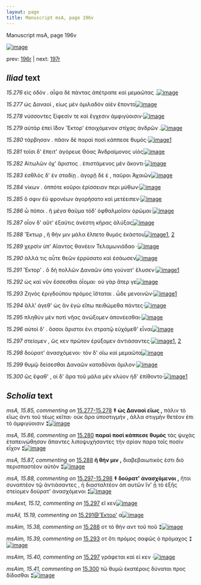 ```yaml
---
layout: page
title: Manuscript msA, page 196v
---
```


Manuscript msA, page 196v

[![image](http://www.homermultitext.org/iipsrv?OBJ=IIP,1.0&FIF=/project/homer/pyramidal/deepzoom/hmt/vaimg/2017a/VA196VN_0698.tif&WID=100&CVT=JPEG)](http://www.homermultitext.org/ict2/?urn=urn:cite2:hmt:vaimg.2017a:VA196VN_0698)

prev:  [196r](../196r) | next:  [197r](../197r)

## *Iliad* text

*15.276* <a id="15.276"/> εἰς ὁδόν . αἶψα δὲ πάντας ἀπέτραπε καὶ μεμαῶτας .[![image](http://www.homermultitext.org/iipsrv?OBJ=IIP,1.0&FIF=/project/homer/pyramidal/deepzoom/hmt/vaimg/2017a/VA196VN_0698.tif&RGN=0.494,0.2066,0.435,0.0293&WID=1000&CVT=JPEG)](http://www.homermultitext.org/ict2/?urn=urn:cite2:hmt:vaimg.2017a:VA196VN_0698@0.494,0.2066,0.435,0.0293)

*15.277* <a id="15.277"/> ὡς Δαναοὶ , είως μὲν ὁμιλαδὸν αἰὲν ἕποντο[![image](http://www.homermultitext.org/iipsrv?OBJ=IIP,1.0&FIF=/project/homer/pyramidal/deepzoom/hmt/vaimg/2017a/VA196VN_0698.tif&RGN=0.495,0.2299,0.36,0.0263&WID=1000&CVT=JPEG)](http://www.homermultitext.org/ict2/?urn=urn:cite2:hmt:vaimg.2017a:VA196VN_0698@0.495,0.2299,0.36,0.0263)

*15.278* <a id="15.278"/> νύσσοντες ξίφεσίν τε καὶ ἔγχεσιν ἀμφιγύοισιν·[![image](http://www.homermultitext.org/iipsrv?OBJ=IIP,1.0&FIF=/project/homer/pyramidal/deepzoom/hmt/vaimg/2017a/VA196VN_0698.tif&RGN=0.499,0.2464,0.38,0.0263&WID=1000&CVT=JPEG)](http://www.homermultitext.org/ict2/?urn=urn:cite2:hmt:vaimg.2017a:VA196VN_0698@0.499,0.2464,0.38,0.0263)

*15.279* <a id="15.279"/> αὐτὰρ ἐπεὶ ἴ̈δον Ἕκτορ' ἐποιχόμενον στίχας ἀνδρῶν .[![image](http://www.homermultitext.org/iipsrv?OBJ=IIP,1.0&FIF=/project/homer/pyramidal/deepzoom/hmt/vaimg/2017a/VA196VN_0698.tif&RGN=0.497,0.2645,0.429,0.0301&WID=1000&CVT=JPEG)](http://www.homermultitext.org/ict2/?urn=urn:cite2:hmt:vaimg.2017a:VA196VN_0698@0.497,0.2645,0.429,0.0301)

*15.280* <a id="15.280"/> τάρβησαν . πᾶσιν δὲ παραὶ ποσὶ κάππεσε θυμός·[![image](http://www.homermultitext.org/iipsrv?OBJ=IIP,1.0&FIF=/project/homer/pyramidal/deepzoom/hmt/vaimg/2017a/VA196VN_0698.tif&RGN=0.496,0.2855,0.414,0.0278&WID=1000&CVT=JPEG)](http://www.homermultitext.org/ict2/?urn=urn:cite2:hmt:vaimg.2017a:VA196VN_0698@0.496,0.2855,0.414,0.0278)[1](#msA_15.86)

*15.281* <a id="15.281"/> τοῖσι δ' ἔπειτ' ἀγόρευε Θόας Ἀνδραίμονος υἱὸς[![image](http://www.homermultitext.org/iipsrv?OBJ=IIP,1.0&FIF=/project/homer/pyramidal/deepzoom/hmt/vaimg/2017a/VA196VN_0698.tif&RGN=0.496,0.3028,0.408,0.0278&WID=1000&CVT=JPEG)](http://www.homermultitext.org/ict2/?urn=urn:cite2:hmt:vaimg.2017a:VA196VN_0698@0.496,0.3028,0.408,0.0278)

*15.282* <a id="15.282"/> Αἰτωλῶν όχ' ἄριστος . ἐπιστάμενος μὲν ἄκοντι·[![image](http://www.homermultitext.org/iipsrv?OBJ=IIP,1.0&FIF=/project/homer/pyramidal/deepzoom/hmt/vaimg/2017a/VA196VN_0698.tif&RGN=0.496,0.3231,0.418,0.0278&WID=1000&CVT=JPEG)](http://www.homermultitext.org/ict2/?urn=urn:cite2:hmt:vaimg.2017a:VA196VN_0698@0.496,0.3231,0.418,0.0278)

*15.283* <a id="15.283"/> ἐσθλὸς δ' ἐν σταδίῃ . ἀγορῇ δέ ἑ , παῦροι Ἀχαιῶν[![image](http://www.homermultitext.org/iipsrv?OBJ=IIP,1.0&FIF=/project/homer/pyramidal/deepzoom/hmt/vaimg/2017a/VA196VN_0698.tif&RGN=0.495,0.3403,0.418,0.0278&WID=1000&CVT=JPEG)](http://www.homermultitext.org/ict2/?urn=urn:cite2:hmt:vaimg.2017a:VA196VN_0698@0.495,0.3403,0.418,0.0278)

*15.284* <a id="15.284"/> νίκων . ὁππότε κοῦροι ἐρίσσειαν περι μύθων·[![image](http://www.homermultitext.org/iipsrv?OBJ=IIP,1.0&FIF=/project/homer/pyramidal/deepzoom/hmt/vaimg/2017a/VA196VN_0698.tif&RGN=0.495,0.3614,0.418,0.0278&WID=1000&CVT=JPEG)](http://www.homermultitext.org/ict2/?urn=urn:cite2:hmt:vaimg.2017a:VA196VN_0698@0.495,0.3614,0.418,0.0278)

*15.285* <a id="15.285"/> ὅ σφιν ἔϋ φρονέων ἀγορήσατο καὶ μετέειπεν·[![image](http://www.homermultitext.org/iipsrv?OBJ=IIP,1.0&FIF=/project/homer/pyramidal/deepzoom/hmt/vaimg/2017a/VA196VN_0698.tif&RGN=0.495,0.3772,0.418,0.0278&WID=1000&CVT=JPEG)](http://www.homermultitext.org/ict2/?urn=urn:cite2:hmt:vaimg.2017a:VA196VN_0698@0.495,0.3772,0.418,0.0278)

*15.286* <a id="15.286"/> ὦ πόποι . ῆ μέγα θαῦμα τόδ' ὀφθαλμοῖσιν ὁρῶμαι·[![image](http://www.homermultitext.org/iipsrv?OBJ=IIP,1.0&FIF=/project/homer/pyramidal/deepzoom/hmt/vaimg/2017a/VA196VN_0698.tif&RGN=0.494,0.3952,0.437,0.0278&WID=1000&CVT=JPEG)](http://www.homermultitext.org/ict2/?urn=urn:cite2:hmt:vaimg.2017a:VA196VN_0698@0.494,0.3952,0.437,0.0278)

*15.287* <a id="15.287"/> οἷον δ' αὒτ' ἐξαῦτις ἀνέστη κῆρας ἀλύξας[![image](http://www.homermultitext.org/iipsrv?OBJ=IIP,1.0&FIF=/project/homer/pyramidal/deepzoom/hmt/vaimg/2017a/VA196VN_0698.tif&RGN=0.494,0.414,0.4,0.0331&WID=1000&CVT=JPEG)](http://www.homermultitext.org/ict2/?urn=urn:cite2:hmt:vaimg.2017a:VA196VN_0698@0.494,0.414,0.4,0.0331)

*15.288* <a id="15.288"/> Ἕκτωρ , ῆ θήν μιν μάλα ἔλπετο θυμὸς ἑκάστου[![image](http://www.homermultitext.org/iipsrv?OBJ=IIP,1.0&FIF=/project/homer/pyramidal/deepzoom/hmt/vaimg/2017a/VA196VN_0698.tif&RGN=0.497,0.432,0.409,0.0331&WID=1000&CVT=JPEG)](http://www.homermultitext.org/ict2/?urn=urn:cite2:hmt:vaimg.2017a:VA196VN_0698@0.497,0.432,0.409,0.0331)[1](#msAim_15.38), [2](#msA_15.87)

*15.289* <a id="15.289"/> χερσὶν ὑπ' Αἴαντος θανέειν Τελαμωνιάδαο ·[![image](http://www.homermultitext.org/iipsrv?OBJ=IIP,1.0&FIF=/project/homer/pyramidal/deepzoom/hmt/vaimg/2017a/VA196VN_0698.tif&RGN=0.497,0.432,0.409,0.0331&WID=1000&CVT=JPEG)](http://www.homermultitext.org/ict2/?urn=urn:cite2:hmt:vaimg.2017a:VA196VN_0698@0.497,0.432,0.409,0.0331)

*15.290* <a id="15.290"/> ἀλλά τις αὖτε θεῶν ἐρρύσατο καὶ ἐσάωσεν[![image](http://www.homermultitext.org/iipsrv?OBJ=IIP,1.0&FIF=/project/homer/pyramidal/deepzoom/hmt/vaimg/2017a/VA196VN_0698.tif&RGN=0.496,0.4696,0.397,0.0285&WID=1000&CVT=JPEG)](http://www.homermultitext.org/ict2/?urn=urn:cite2:hmt:vaimg.2017a:VA196VN_0698@0.496,0.4696,0.397,0.0285)

*15.291* <a id="15.291"/> Ἕκτορ' . ὃ δὴ πολλῶν Δαναῶν ὑπο γούνατ' ἔλυσεν·[![image](http://www.homermultitext.org/iipsrv?OBJ=IIP,1.0&FIF=/project/homer/pyramidal/deepzoom/hmt/vaimg/2017a/VA196VN_0698.tif&RGN=0.497,0.4914,0.415,0.0285&WID=1000&CVT=JPEG)](http://www.homermultitext.org/ict2/?urn=urn:cite2:hmt:vaimg.2017a:VA196VN_0698@0.497,0.4914,0.415,0.0285)[1](#msAil_15.19)

*15.292* <a id="15.292"/> ὡς καὶ νῦν ἔσσεσθαι ὀΐομαι· οὐ γὰρ ἄτερ γε[![image](http://www.homermultitext.org/iipsrv?OBJ=IIP,1.0&FIF=/project/homer/pyramidal/deepzoom/hmt/vaimg/2017a/VA196VN_0698.tif&RGN=0.499,0.5094,0.415,0.0285&WID=1000&CVT=JPEG)](http://www.homermultitext.org/ict2/?urn=urn:cite2:hmt:vaimg.2017a:VA196VN_0698@0.499,0.5094,0.415,0.0285)

*15.293* <a id="15.293"/> Ζηνὸς ἐριγδούπου πρόμος ἵ̈σταται . ὧδε μενοινῶν·[![image](http://www.homermultitext.org/iipsrv?OBJ=IIP,1.0&FIF=/project/homer/pyramidal/deepzoom/hmt/vaimg/2017a/VA196VN_0698.tif&RGN=0.496,0.5267,0.426,0.0285&WID=1000&CVT=JPEG)](http://www.homermultitext.org/ict2/?urn=urn:cite2:hmt:vaimg.2017a:VA196VN_0698@0.496,0.5267,0.426,0.0285)[1](#msAim_15.39)

*15.294* <a id="15.294"/> ἂλλ' άγεθ' ὡς ἂν ἐγὼ εἴπω πειθώμεθα πάντες·[![image](http://www.homermultitext.org/iipsrv?OBJ=IIP,1.0&FIF=/project/homer/pyramidal/deepzoom/hmt/vaimg/2017a/VA196VN_0698.tif&RGN=0.495,0.5432,0.409,0.0285&WID=1000&CVT=JPEG)](http://www.homermultitext.org/ict2/?urn=urn:cite2:hmt:vaimg.2017a:VA196VN_0698@0.495,0.5432,0.409,0.0285)

*15.295* <a id="15.295"/> πληθὺν μὲν ποτὶ νῆας ἀνώξομεν ἀπονέεσθαι·[![image](http://www.homermultitext.org/iipsrv?OBJ=IIP,1.0&FIF=/project/homer/pyramidal/deepzoom/hmt/vaimg/2017a/VA196VN_0698.tif&RGN=0.496,0.565,0.432,0.0285&WID=1000&CVT=JPEG)](http://www.homermultitext.org/ict2/?urn=urn:cite2:hmt:vaimg.2017a:VA196VN_0698@0.496,0.565,0.432,0.0285)

*15.296* <a id="15.296"/> αὐτοὶ δ' . ὅσσοι ἄριστοι ἐνι στρατῷ εὐχόμεθ' εἶναι[![image](http://www.homermultitext.org/iipsrv?OBJ=IIP,1.0&FIF=/project/homer/pyramidal/deepzoom/hmt/vaimg/2017a/VA196VN_0698.tif&RGN=0.499,0.5845,0.424,0.0263&WID=1000&CVT=JPEG)](http://www.homermultitext.org/ict2/?urn=urn:cite2:hmt:vaimg.2017a:VA196VN_0698@0.499,0.5845,0.424,0.0263)

*15.297* <a id="15.297"/> στείομεν , ὥς κεν πρῶτον ἐρύξομεν ἀντιάσαντες·[![image](http://www.homermultitext.org/iipsrv?OBJ=IIP,1.0&FIF=/project/homer/pyramidal/deepzoom/hmt/vaimg/2017a/VA196VN_0698.tif&RGN=0.501,0.6041,0.424,0.0263&WID=1000&CVT=JPEG)](http://www.homermultitext.org/ict2/?urn=urn:cite2:hmt:vaimg.2017a:VA196VN_0698@0.501,0.6041,0.424,0.0263)[1](#msAim_15.40), [2](#msAext_15.12)

*15.298* <a id="15.298"/> δούρατ' ἀνασχόμενοι· τὸν δ' οἴω καὶ μεμαῶτα[![image](http://www.homermultitext.org/iipsrv?OBJ=IIP,1.0&FIF=/project/homer/pyramidal/deepzoom/hmt/vaimg/2017a/VA196VN_0698.tif&RGN=0.497,0.6213,0.424,0.0263&WID=1000&CVT=JPEG)](http://www.homermultitext.org/ict2/?urn=urn:cite2:hmt:vaimg.2017a:VA196VN_0698@0.497,0.6213,0.424,0.0263)

*15.299* <a id="15.299"/> θυμῷ δείσεσθαι Δαναῶν καταδῦναι ὅμιλον·[![image](http://www.homermultitext.org/iipsrv?OBJ=IIP,1.0&FIF=/project/homer/pyramidal/deepzoom/hmt/vaimg/2017a/VA196VN_0698.tif&RGN=0.499,0.6424,0.411,0.0248&WID=1000&CVT=JPEG)](http://www.homermultitext.org/ict2/?urn=urn:cite2:hmt:vaimg.2017a:VA196VN_0698@0.499,0.6424,0.411,0.0248)

*15.300* <a id="15.300"/> ὣς ἔφαθ' , οἱ δ' ἄρα τοῦ μάλα μὲν κλύον ἠδ' ἐπίθοντο·[![image](http://www.homermultitext.org/iipsrv?OBJ=IIP,1.0&FIF=/project/homer/pyramidal/deepzoom/hmt/vaimg/2017a/VA196VN_0698.tif&RGN=0.49,0.6612,0.447,0.0248&WID=1000&CVT=JPEG)](http://www.homermultitext.org/ict2/?urn=urn:cite2:hmt:vaimg.2017a:VA196VN_0698@0.49,0.6612,0.447,0.0248)[1](#msAim_15.41)

## *Scholia* text

*msA, 15.85, commenting on* [15.277-15.278](#15.277-15.278)  <a id="msA_15.85"/> **‡ ὡς Δαναοὶ εἵως ,** πάλιν τὸ εἵως ἀντι τοῦ τέως κεῖται· οὐκ ἄρα ὑποστιγμήν , ἀλλα στιγμὴν θετέον ἐπι τὸ ἀμφιγύοισιν ⁑[![image](http://www.homermultitext.org/iipsrv?OBJ=IIP,1.0&FIF=/project/homer/pyramidal/deepzoom/hmt/vaimg/2017a/VA196VN_0698.tif&RGN=0.243,0.2254,0.206,0.0481&WID=1000&CVT=JPEG)](http://www.homermultitext.org/ict2/?urn=urn:cite2:hmt:vaimg.2017a:VA196VN_0698@0.243,0.2254,0.206,0.0481)

*msA, 15.86, commenting on* [15.280](#15.280)  <a id="msA_15.86"/> **παραὶ ποσὶ κάππεσε θυμὸς** τὰς ψυχὰς ἐταπεινώθησαν ἅπαντες λιποψυχήσαντες τὴν σρίαν παρα τοῖς ποσὶν εἶχον ⁑[![image](http://www.homermultitext.org/iipsrv?OBJ=IIP,1.0&FIF=/project/homer/pyramidal/deepzoom/hmt/vaimg/2017a/VA196VN_0698.tif&RGN=0.232,0.2637,0.22,0.0481&WID=1000&CVT=JPEG)](http://www.homermultitext.org/ict2/?urn=urn:cite2:hmt:vaimg.2017a:VA196VN_0698@0.232,0.2637,0.22,0.0481)

*msA, 15.87, commenting on* [15.288](#15.288)  <a id="msA_15.87"/> **ῆ θήν μιν ,** διαβεβαιωτικός ἐστι διὸ περισπαστέον αὐτόν ⁑[![image](http://www.homermultitext.org/iipsrv?OBJ=IIP,1.0&FIF=/project/homer/pyramidal/deepzoom/hmt/vaimg/2017a/VA196VN_0698.tif&RGN=0.239,0.4282,0.193,0.0406&WID=1000&CVT=JPEG)](http://www.homermultitext.org/ict2/?urn=urn:cite2:hmt:vaimg.2017a:VA196VN_0698@0.239,0.4282,0.193,0.0406)

*msA, 15.88, commenting on* [15.297-15.298](#15.297-15.298)  <a id="msA_15.88"/> **‡ δούρατ' ἀνασχόμενοι ,** ἤτοι συναπτέον τῷ ἀντιάσαντες , ἠ διασταλτέον ἀπ αυτῶν ἵν' ᾖ τὸ ἑξῆς στείομεν δούρατ' ἀνασχόμενοι ⁑[![image](http://www.homermultitext.org/iipsrv?OBJ=IIP,1.0&FIF=/project/homer/pyramidal/deepzoom/hmt/vaimg/2017a/VA196VN_0698.tif&RGN=0.239,0.692,0.651,0.0316&WID=1000&CVT=JPEG)](http://www.homermultitext.org/ict2/?urn=urn:cite2:hmt:vaimg.2017a:VA196VN_0698@0.239,0.692,0.651,0.0316)

*msAext, 15.12, commenting on* [15.297](#15.297)  <a id="msAext_15.12"/> εἴ κεν[![image](http://www.homermultitext.org/iipsrv?OBJ=IIP,1.0&FIF=/project/homer/pyramidal/deepzoom/hmt/vaimg/2017a/VA196VN_0698.tif&RGN=0.142,0.6026,0.036,0.0225&WID=1000&CVT=JPEG)](http://www.homermultitext.org/ict2/?urn=urn:cite2:hmt:vaimg.2017a:VA196VN_0698@0.142,0.6026,0.036,0.0225)

*msAil, 15.19, commenting on* [15.291@Ἕκτορ'](#15.291@Ἕκτορ')  <a id="msAil_15.19"/> α[![image](http://www.homermultitext.org/iipsrv?OBJ=IIP,1.0&FIF=/project/homer/pyramidal/deepzoom/hmt/vaimg/2017a/VA196VN_0698.tif&RGN=0.549,0.4899,0.016,0.012&WID=1000&CVT=JPEG)](http://www.homermultitext.org/ict2/?urn=urn:cite2:hmt:vaimg.2017a:VA196VN_0698@0.549,0.4899,0.016,0.012)

*msAim, 15.38, commenting on* [15.288](#15.288)  <a id="msAim_15.38"/> οτ τὸ θὴν αντ τοῦ ποῦ ⁑[![image](http://www.homermultitext.org/iipsrv?OBJ=IIP,1.0&FIF=/project/homer/pyramidal/deepzoom/hmt/vaimg/2017a/VA196VN_0698.tif&RGN=0.434,0.4418,0.066,0.0255&WID=1000&CVT=JPEG)](http://www.homermultitext.org/ict2/?urn=urn:cite2:hmt:vaimg.2017a:VA196VN_0698@0.434,0.4418,0.066,0.0255)

*msAim, 15.39, commenting on* [15.293](#15.293)  <a id="msAim_15.39"/> οτ ὅτι πρόμος σαφῶς ὁ πρόμαχος ⁑[![image](http://www.homermultitext.org/iipsrv?OBJ=IIP,1.0&FIF=/project/homer/pyramidal/deepzoom/hmt/vaimg/2017a/VA196VN_0698.tif&RGN=0.432,0.5297,0.07,0.027&WID=1000&CVT=JPEG)](http://www.homermultitext.org/ict2/?urn=urn:cite2:hmt:vaimg.2017a:VA196VN_0698@0.432,0.5297,0.07,0.027)

*msAim, 15.40, commenting on* [15.297](#15.297)  <a id="msAim_15.40"/> γράφεται καὶ εί κεν ·[![image](http://www.homermultitext.org/iipsrv?OBJ=IIP,1.0&FIF=/project/homer/pyramidal/deepzoom/hmt/vaimg/2017a/VA196VN_0698.tif&RGN=0.436,0.6063,0.064,0.0248&WID=1000&CVT=JPEG)](http://www.homermultitext.org/ict2/?urn=urn:cite2:hmt:vaimg.2017a:VA196VN_0698@0.436,0.6063,0.064,0.0248)

*msAim, 15.41, commenting on* [15.300](#15.300)  <a id="msAim_15.41"/> τῶ θυμῶ ἑκατέροις δύναται προς δίδοσθαι ⁑[![image](http://www.homermultitext.org/iipsrv?OBJ=IIP,1.0&FIF=/project/homer/pyramidal/deepzoom/hmt/vaimg/2017a/VA196VN_0698.tif&RGN=0.439,0.6439,0.069,0.0406&WID=1000&CVT=JPEG)](http://www.homermultitext.org/ict2/?urn=urn:cite2:hmt:vaimg.2017a:VA196VN_0698@0.439,0.6439,0.069,0.0406)